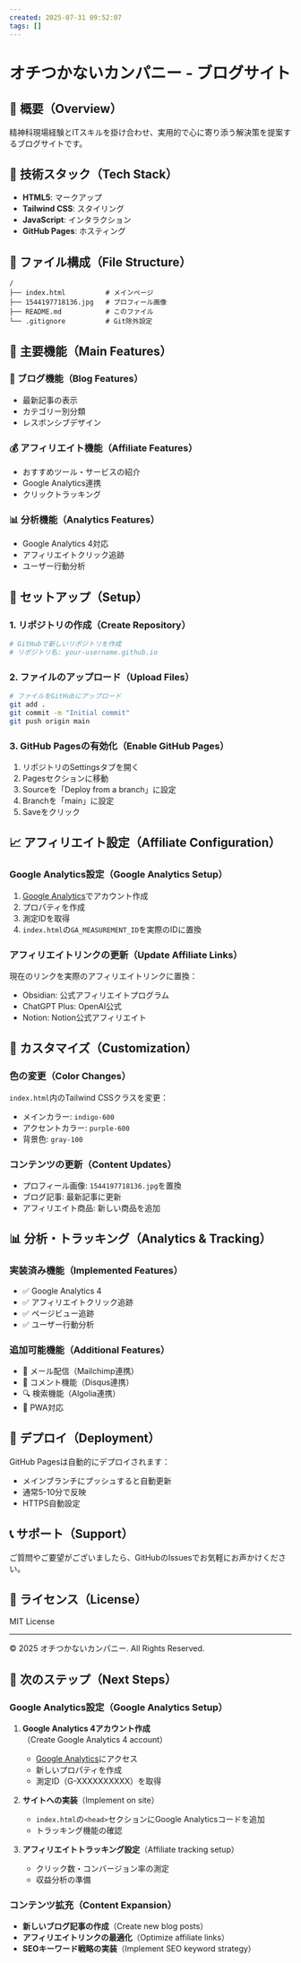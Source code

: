 ```yaml
---
created: 2025-07-31 09:52:07
tags: []
---
```


# オチつかないカンパニー - ブログサイト

## 📝 概要（Overview）

精神科現場経験とITスキルを掛け合わせ、実用的で心に寄り添う解決策を提案するブログサイトです。

## 🚀 技術スタック（Tech Stack）

- **HTML5**: マークアップ
- **Tailwind CSS**: スタイリング
- **JavaScript**: インタラクション
- **GitHub Pages**: ホスティング

## 📁 ファイル構成（File Structure）

```
/
├── index.html          # メインページ
├── 1544197718136.jpg   # プロフィール画像
├── README.md           # このファイル
└── .gitignore          # Git除外設定
```

## 🎯 主要機能（Main Features）

### 📝 ブログ機能（Blog Features）
- 最新記事の表示
- カテゴリー別分類
- レスポンシブデザイン

### 💰 アフィリエイト機能（Affiliate Features）
- おすすめツール・サービスの紹介
- Google Analytics連携
- クリックトラッキング

### 📊 分析機能（Analytics Features）
- Google Analytics 4対応
- アフィリエイトクリック追跡
- ユーザー行動分析

## 🔧 セットアップ（Setup）

### 1. リポジトリの作成（Create Repository）
```bash
# GitHubで新しいリポジトリを作成
# リポジトリ名: your-username.github.io
```

### 2. ファイルのアップロード（Upload Files）
```bash
# ファイルをGitHubにアップロード
git add .
git commit -m "Initial commit"
git push origin main
```

### 3. GitHub Pagesの有効化（Enable GitHub Pages）
1. リポジトリのSettingsタブを開く
2. Pagesセクションに移動
3. Sourceを「Deploy from a branch」に設定
4. Branchを「main」に設定
5. Saveをクリック

## 📈 アフィリエイト設定（Affiliate Configuration）

### Google Analytics設定（Google Analytics Setup）
1. [Google Analytics](https://analytics.google.com/)でアカウント作成
2. プロパティを作成
3. 測定IDを取得
4. `index.html`の`GA_MEASUREMENT_ID`を実際のIDに置換

### アフィリエイトリンクの更新（Update Affiliate Links）
現在のリンクを実際のアフィリエイトリンクに置換：
- Obsidian: 公式アフィリエイトプログラム
- ChatGPT Plus: OpenAI公式
- Notion: Notion公式アフィリエイト

## 🎨 カスタマイズ（Customization）

### 色の変更（Color Changes）
`index.html`内のTailwind CSSクラスを変更：
- メインカラー: `indigo-600`
- アクセントカラー: `purple-600`
- 背景色: `gray-100`

### コンテンツの更新（Content Updates）
- プロフィール画像: `1544197718136.jpg`を置換
- ブログ記事: 最新記事に更新
- アフィリエイト商品: 新しい商品を追加

## 📊 分析・トラッキング（Analytics & Tracking）

### 実装済み機能（Implemented Features）
- ✅ Google Analytics 4
- ✅ アフィリエイトクリック追跡
- ✅ ページビュー追跡
- ✅ ユーザー行動分析

### 追加可能機能（Additional Features）
- 📧 メール配信（Mailchimp連携）
- 💬 コメント機能（Disqus連携）
- 🔍 検索機能（Algolia連携）
- 📱 PWA対応

## 🚀 デプロイ（Deployment）

GitHub Pagesは自動的にデプロイされます：
- メインブランチにプッシュすると自動更新
- 通常5-10分で反映
- HTTPS自動設定

## 📞 サポート（Support）

ご質問やご要望がございましたら、GitHubのIssuesでお気軽にお声かけください。

## 📄 ライセンス（License）

MIT License

---

© 2025 オチつかないカンパニー. All Rights Reserved. 

## 🚀 次のステップ（Next Steps）

### Google Analytics設定（Google Analytics Setup）
1. **Google Analytics 4アカウント作成**（Create Google Analytics 4 account）
   - [Google Analytics](https://analytics.google.com/)にアクセス
   - 新しいプロパティを作成
   - 測定ID（G-XXXXXXXXXX）を取得

2. **サイトへの実装**（Implement on site）
   - `index.html`の`<head>`セクションにGoogle Analyticsコードを追加
   - トラッキング機能の確認

3. **アフィリエイトトラッキング設定**（Affiliate tracking setup）
   - クリック数・コンバージョン率の測定
   - 収益分析の準備

### コンテンツ拡充（Content Expansion）
- **新しいブログ記事の作成**（Create new blog posts）
- **アフィリエイトリンクの最適化**（Optimize affiliate links）
- **SEOキーワード戦略の実装**（Implement SEO keyword strategy） 